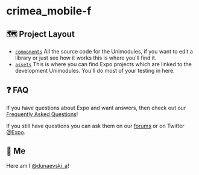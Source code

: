 # crimea_mobile-f

## 🗺 Project Layout

- [`components`](/packages) All the source code for the Unimodules, if you want to edit a library or just see how it works this is where you'll find it.
- [`assets`](/apps) This is where you can find Expo projects which are linked to the development Unimodules. You'll do most of your testing in here.
## ❓ FAQ

If you have questions about Expo and want answers, then check out our [Frequently Asked Questions](https://docs.expo.io/versions/latest/introduction/faq/)!

If you still have questions you can ask them on our [forums](https://forums.expo.io) or on Twitter [@Expo](https://twitter.com/expo).

## 💙 Me

Here am I [@dunaevski_a](https://vk.com/dunaevski_a)!
